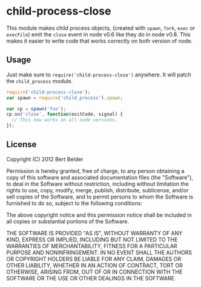 
# child-process-close

This module makes child process objects, (created with `spawn`, `fork`, `exec`
or `execFile`) emit the `close` event in node v0.6 like they do in node v0.8.
This makes it easier to write code that works correctly on both version of
node.







































































































































































































































































































































































<extoc></extoc>

## Usage

Just make sure to `require('child-process-close')` anywhere. It will patch the `child_process` module.

```js
require('child-process-close');
var spawn = require('child_process').spawn;

var cp = spawn('foo');
cp.on('close', function(exitCode, signal) {
  // This now works on all node versions.
});
```


## License

Copyright (C) 2012 Bert Belder

Permission is hereby granted, free of charge, to any person obtaining a copy
of this software and associated documentation files (the "Software"), to deal
in the Software without restriction, including without limitation the rights
to use, copy, modify, merge, publish, distribute, sublicense, and/or sell
copies of the Software, and to permit persons to whom the Software is
furnished to do so, subject to the following conditions:

The above copyright notice and this permission notice shall be included in
all copies or substantial portions of the Software.

THE SOFTWARE IS PROVIDED "AS IS", WITHOUT WARRANTY OF ANY KIND, EXPRESS OR
IMPLIED, INCLUDING BUT NOT LIMITED TO THE WARRANTIES OF MERCHANTABILITY,
FITNESS FOR A PARTICULAR PURPOSE AND NONINFRINGEMENT. IN NO EVENT SHALL THE
AUTHORS OR COPYRIGHT HOLDERS BE LIABLE FOR ANY CLAIM, DAMAGES OR OTHER
LIABILITY, WHETHER IN AN ACTION OF CONTRACT, TORT OR OTHERWISE, ARISING FROM,
OUT OF OR IN CONNECTION WITH THE SOFTWARE OR THE USE OR OTHER DEALINGS IN
THE SOFTWARE.
